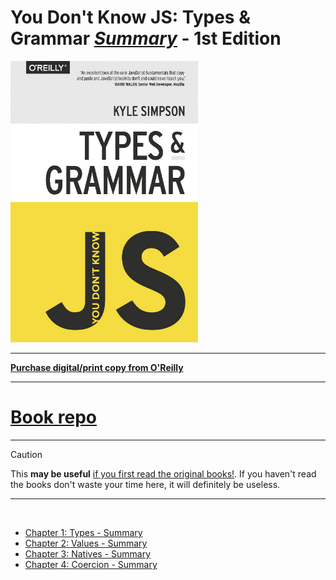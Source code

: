 # You Don't Know JS: Types & Grammar <ins>**_Summary_**</ins> - 1st Edition

<img src="images/cover.jpg" width="300">

---

**[Purchase digital/print copy from O'Reilly](http://shop.oreilly.com/product/0636920033745.do)**

---

# <a href="https://github.com/getify/You-Dont-Know-JS/tree/1st-ed/types%20%26%20grammar">Book repo</a>

---

> [!CAUTION]
> This **may be useful** <ins>if you first read the <a href="https://github.com/getify/You-Dont-Know-JS">original books!</a></ins>.
> If you haven't read the books don't waste your time here, it will definitely be useless.

---

<br>


- [Chapter 1: Types - Summary](ch1-summary.md)
- [Chapter 2: Values - Summary](ch2-summary.md)
- [Chapter 3: Natives - Summary](ch3-summary.md)
- [Chapter 4: Coercion - Summary](ch4-summary.md)